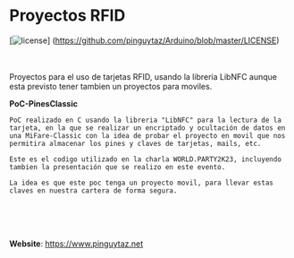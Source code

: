 # Proyectos RFID

[![license](https://www.pinguytaz.net/IMG_GITHUB/gplv3-with-text-84x42.png)] (https://github.com/pinguytaz/Arduino/blob/master/LICENSE)
<BR><BR><BR>

Proyectos para el uso de tarjetas RFID, usando la libreria LibNFC aunque esta previsto tener tambien un proyectos para moviles.

__PoC-PinesClassic__  

    PoC realizado en C usando la libreria "LibNFC" para la lectura de la tarjeta, en la que se realizar un encriptado y ocultación de datos en una MiFare-Classic con la idea de probar el proyecto en movil que nos permitira almacenar los pines y claves de tarjetas, mails, etc.  
  
    Este es el codigo utilizado en la charla WORLD.PARTY2K23, incluyendo tambien la presentación que se realizo en este evento.  
  
    La idea es que este poc tenga un proyecto movil, para llevar estas claves en nuestra cartera de forma segura.  
   


<br><br><br>

__Website__: <https://www.pinguytaz.net>

